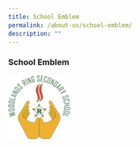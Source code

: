 ```yaml
---
title: School Emblem
permalink: /about-us/school-emblem/
description: ""
---
```

### **School Emblem**
![](/images/sch%20logo.png)